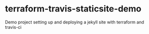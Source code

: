 # terraform-travis-staticsite-demo
Demo project setting up and deploying a jekyll site with terraform and travis-ci
